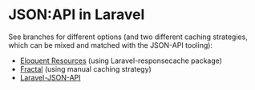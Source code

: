 # JSON:API in Laravel

See branches for different options (and two different caching strategies, which can be mixed and matched with the JSON-API tooling):

- [Eloquent Resources](https://github.com/tightenco/json-api-examples/tree/eloquent-resources) (using Laravel-responsecache package)
- [Fractal](https://github.com/tightenco/json-api-examples/tree/fractal) (using manual caching strategy)
- [Laravel-JSON-API](https://github.com/tightenco/json-api-examples/tree/laravel-json-api)
